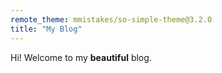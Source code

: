 ```yaml
---
remote_theme: mmistakes/so-simple-theme@3.2.0
title: "My Blog"
---
```

Hi! Welcome to my **beautiful** blog.
